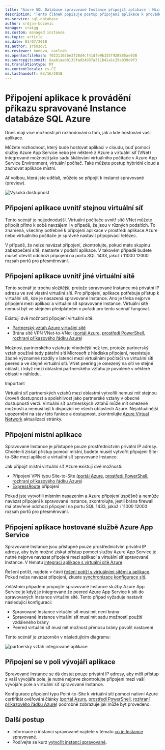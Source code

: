 ```yaml
---
title: "Azure SQL Database spravované Instance připojit aplikace | Microsoft Docs"
description: "Tento článek popisuje postup připojení aplikace k provádění příkazu spravované Instance databáze SQL Azure."
ms.service: sql-database
author: srdjan-bozovic
manager: craigg
ms.custom: managed instance
ms.topic: article
ms.date: 03/07/2018
ms.author: srbozovi
ms.reviewer: bonova, carlrab
ms.openlocfilehash: f02311026e3f28d4cf41dfe9b155f928885ae938
ms.sourcegitcommit: 8aab1aab0135fad24987a311b42a1c25a839e9f3
ms.translationtype: MT
ms.contentlocale: cs-CZ
ms.lasthandoff: 03/16/2018
---
```

# <a name="connect-your-application-to-azure-sql-database-managed-instance"></a>Připojení aplikace k provádění příkazu spravované Instance databáze SQL Azure

Dnes mají více možností při rozhodování o tom, jak a kde hostování vaší aplikace. 
 
Můžete rozhodnout, který bude hostovat aplikaci v cloudu, buď pomocí služby Azure App Service nebo jen některé z Azure a virtuální síť (VNet) integrované možnosti jako sadu škálování virtuálního počítače v Azure App Service Environment, virtuální počítač. Také můžete postup hybridní cloud a zachovat aplikace místní. 
 
Ať volbou, která jste udělali, můžete se připojit k instanci spravované (preview).  

![Vysoká dostupnost](./media/sql-database-managed-instance/application-deployment-topologies.png)  

## <a name="connect-an-application-inside-the-same-vnet"></a>Připojení aplikace uvnitř stejnou virtuální síť 

Tento scénář je nejjednodušší. Virtuální počítače uvnitř sítě VNet můžete připojit přímo k sobě navzájem i v případě, že jsou v různých podsítích. To znamená, všechny potřebné k připojení aplikace v prostředí aplikace Azure nebo virtuálního počítače je správně nastavit připojovací řetězec.  
 
V případě, že nelze navázat připojení, zkontrolujte, pokud máte skupinu zabezpečení sítě, nastavte v podsíti aplikace. V takovém případě budete muset otevřít odchozí připojení na portu SQL 1433, jakož i 11000 12000 rozsah portů pro přesměrování. 

## <a name="connect-an-application-inside-a-different-vnet"></a>Připojení aplikace uvnitř jiné virtuální sítě 

Tento scénář je trochu složitější, protože spravované Instance má privátní IP adresu ve své vlastní virtuální síti. Pro připojení, aplikace potřebuje přístup k virtuální síti, kde je nasazená spravované Instance. Ano je třeba nejprve připojení mezi aplikací a virtuální síť spravované Instance. Virtuální sítě nemusí být ve stejném předplatném v pořadí pro tento scénář fungovat. 
 
Existují dvě možnosti připojení virtuální sítě: 
- [Partnerský vztah Azure virtuální sítě](../virtual-network/virtual-network-peering-overview.md) 
- Brána sítě VPN VNet-to-VNet ([portál Azure](../vpn-gateway/vpn-gateway-howto-vnet-vnet-resource-manager-portal.md), [prostředí PowerShell](../vpn-gateway/vpn-gateway-vnet-vnet-rm-ps.md), [rozhraní příkazového řádku Azure](../vpn-gateway/vpn-gateway-howto-vnet-vnet-cli.md)) 
 
Možnost partnerského vztahu je vhodnější než ten, protože partnerský vztah používá tedy páteřní síti Microsoft z hlediska připojení, neexistuje žádné významné rozdíly v latenci mezi virtuálními počítači ve virtuální síti peered a ve stejné virtuální síti. VNet peering je omezený na sítí ve stejné oblasti, i když mezi oblastmi partnerského vztahu je povolené v některé oblasti v náhledu.  
 
> [!IMPORTANT]
> Virtuální síť partnerských vztahů mezi oblastmi vytvořili nemusí mít stejnou úroveň dostupnost a spolehlivost jako partnerské vztahy v obecné dostupnosti verzi. Virtuální síť partnerských vztahů může mít omezené možnosti a nemusí být k dispozici ve všech oblastech Azure. Nejaktuálnější upozornění na stav této funkce a dostupnost, zkontrolujte [Azure Virtual Network](https://azure.microsoft.com/updates/?product=virtual-network) aktualizací stránky. 

## <a name="connect-an-on-premises-application"></a>Připojení místní aplikace 

Spravované Instance je přístupné pouze prostřednictvím privátní IP adresy. Chcete-li získat přístup pomocí místní, budete muset vytvořit připojení Site-to-Site mezi aplikací a virtuální síť spravované Instance. 
 
Jak připojit místní virtuální síť Azure existují dvě možnosti: 
- Připojení VPN typu Site-to-Site ([portál Azure](../vpn-gateway/vpn-gateway-howto-site-to-site-resource-manager-portal.md), [prostředí PowerShell](../vpn-gateway/vpn-gateway-create-site-to-site-rm-powershell.md), [rozhraní příkazového řádku Azure](../vpn-gateway/vpn-gateway-howto-site-to-site-resource-manager-cli.md)) 
- [ExpressRoute](../expressroute/expressroute-introduction.md) připojení  
 
Pokud jste vytvořili místním nasazením a Azure připojení úspěšně a nemůže navázat připojení k spravované Instance, zkontrolujte, jestli brána firewall má otevřené odchozí připojení na portu SQL 1433, jakož i 11000 12000 rozsah portů pro přesměrování. 

## <a name="connect-an-azure-app-service-hosted-application"></a>Připojení aplikace hostované službě Azure App Service 

Spravované Instance jsou přístupné pouze prostřednictvím privátní IP adresy, aby bylo možné získat přístup pomocí služby Azure App Service je nutné nejprve navázat připojení mezi aplikací a virtuální síť spravované Instance. V tématu [integraci aplikace s virtuální sítě Azure](../app-service/web-sites-integrate-with-vnet.md).  
 
Řešení potíží, najdete v části [řešení potíží s virtuálními sítěmi a aplikace](../app-service/web-sites-integrate-with-vnet.md#troubleshooting). Pokud nelze navázat připojení, zkuste [synchronizace konfigurace sítí](sql-database-managed-instance-sync-network-configuration.md). 
 
Zvláštním případem propojíte spravované Instance služby Azure App Service je když je integrované že peered Azure App Service k síti do spravovaných Instance virtuální sítě. Tento případ vyžaduje nastavit následující konfiguraci: 

- Spravované Instance virtuální síť musí mít není brány  
- Spravované Instance virtuální síť musí mít sadu možností použití vzdáleného brány 
- Peered virtuální síť musí mít možnost přenosu brány povolit nastavení 
 
Tento scénář je znázorněn v následujícím diagramu:

![partnerský vztah integrované aplikace](./media/sql-database-managed-instance/integrated-app-peering.png)
 
## <a name="connect-an-application-on-the-developers-box"></a>Připojení se v poli vývojáři aplikace 

Spravované Instance se dá dostat pouze privátní IP adresy, aby měli přístup z vaší vývojáře pole, je nutné nejprve zkontrolujte připojení mezi vaší vývojáře pole a virtuální síť spravované Instance.  
 
Konfigurace připojení typu Point-to-Site k virtuální síti pomocí nativní Azure certifikát ověřování články ([portál Azure](../vpn-gateway/vpn-gateway-howto-point-to-site-resource-manager-portal.md), [prostředí PowerShell](../vpn-gateway/vpn-gateway-howto-point-to-site-rm-ps.md), [rozhraní příkazového řádku Azure](../vpn-gateway/vpn-gateway-howto-point-to-site-classic-azure-portal.md)) podrobně zobrazuje jak může být provedeno.  

## <a name="next-steps"></a>Další postup

- Informace o instanci spravované najdete v tématu [co je Instance spravované](sql-database-managed-instance.md).
- Podívejte se kurz [vytvořit instanci spravované](sql-database-managed-instance-tutorial-portal.md).
